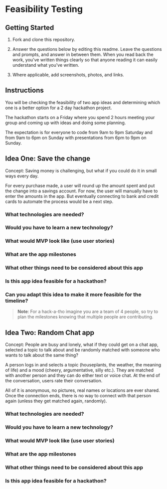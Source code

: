 # Feasibility Testing

## Getting Started

1. Fork and clone this repository.

1. Answer the questions below by editing this readme. Leave the questions and prompts, and answer in between them. When you read back the work, you've written things clearly so that anyone reading it can easily understand what you've written.

1. Where applicable, add screenshots, photos, and links.

## Instructions

You will be checking the feasibility of two app ideas and determining which one is a better option for a 2 day hackathon project.

The hackathon starts on a Friday where you spend 2 hours meeting your group and coming up with ideas and doing some planning.

The expectation is for everyone to code from 9am to 9pm Saturday and from 9am to 6pm on Sunday with presentations from 6pm to 9pm on Sunday.

## Idea One: Save the change

Concept: Saving money is challenging, but what if you could do it in small ways every day.

For every purchase made, a user will round up the amount spent and put the change into a savings account. For now, the user will manually have to enter the amounts in the app. But eventually connecting to bank and credit cards to automate the process would be a next step.

### What technologies are needed?

### Would you have to learn a new technology?

### What would MVP look like (use user stories)

### What are the app milestones

### What other things need to be considered about this app

### Is this app idea feasible for a hackathon?

### Can you adapt this idea to make it more feasible for the timeline?

> **Note**: For a hack-a-tho imagine you are a team of 4 people, so try to plan the milestones knowing that multiple people are contributing.

## Idea Two: Random Chat app

Concept: People are busy and lonely, what if they could get on a chat app, selected a topic to talk about and be randomly matched with someone who wants to talk about the same thing?

A person logs in and selects a topic (houseplants, the weather, the meaning of life) and a mood (cheery, argumentative, silly etc.). They are matched with another person and they can do either text or voice chat. At the end of the conversation, users rate their conversation.

All of it is anonymous, no pictures, real names or locations are ever shared. Once the connection ends, there is no way to connect with that person again (unless they get matched again, randomly).

### What technologies are needed?

### Would you have to learn a new technology?

### What would MVP look like (use user stories)

### What are the app milestones

### What other things need to be considered about this app

### Is this app idea feasible for a hackathon?
